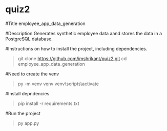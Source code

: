 # quiz2
#Title
employee_app_data_generation

#Description
Generates synthetic employee data aand stores the data in a PostgreSQL database.

#Instructions on how to install the project, including dependencies.
> git clone https://github.com/imshrikant/quiz2.git
> cd employee_app_data_generation

#Need to create the venv
> py -m venv venv
> venv\scripts\activate

#Install depndencies
> pip install -r requirements.txt

#Run the project
> py app.py
